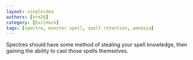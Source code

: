 ```yaml
---
layout: singleidea
authors: [krm26]
category: [EvilHack]
tags: [spectre, monster spell, spell retention, amnesia]
---
```

Spectres should have some method of stealing your spell knowledge, then gaining
the ability to cast those spells themselves.
